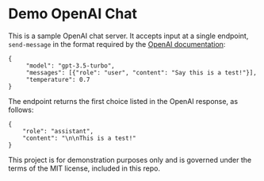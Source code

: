 # Demo OpenAI Chat

This is a sample OpenAI chat server. It accepts input at a single endpoint, `send-message` in the format required by the [OpenAI documentation](https://platform.openai.com/docs/api-reference/introduction):


```
{
     "model": "gpt-3.5-turbo",
     "messages": [{"role": "user", "content": "Say this is a test!"}],
     "temperature": 0.7
}
```

The endpoint returns the first choice listed in the OpenAI response, as follows:

```
{
    "role": "assistant",
    "content": "\n\nThis is a test!"
}
```

This project is for demonstration purposes only and is governed under the terms of the MIT license, included in this repo. 